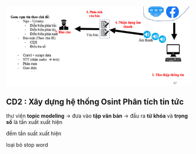 ![image1](./image/image1.jpg)





## CD2 : Xây dựng hệ thống Osint Phân tích tin tức





thư viện **topic modeling** -> đưa vào **tập văn bản** -> đầu ra **từ khóa** và **trọng số** là tần xuất xuất hiện

đếm tần suất xuất hiện



loại bỏ stop word

